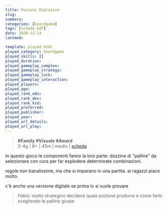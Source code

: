 ```yaml
---
title: Pozioni Esplosive
slug: 
summary: 
categories: [boardgame]
tags: [scheda_GdT]
date: 2020-12-14
lastmod: 

template: played.html
played_category: boardgame
played_skills: []
played_duration: 
played_gameplay_complex: 
played_gameplay_strategy: 
played_gameplay_luck: 
played_gameplay_interaction: 
played_players: 
played_age: 
played_rank_edu: 
played_rank_dev: 
played_rank_kid: 
played_preferred: 
played_publisher: 
played_year: 
played_url_details: 
played_url_play: 
---
```


> **#Family #Visuale #Award**  
> 2-4g | 8+ | 45m | medio | [scheda](https://www.boardgamegeek.com/boardgame/180974/potion-explosion)  

In questo gioco le componenti fanno la loro parte: dozzine di "palline" da selezionare con cura per far esplodere determinate combinazioni.

regole non banalissime, ma che si imparano in una partita.
ai ragazzi piace molto.

c'è anche una versione digitale se prima lo si vuole provare

> *Fabio:*
> molto strategico decidere quale pozione produrre e come farlo scegliendo le palline giuste


